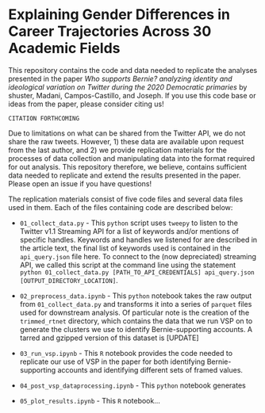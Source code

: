 # Explaining Gender Differences in Career Trajectories Across 30 Academic Fields
This repository contains the code and data needed to replicate the analyses presented in the paper *Who supports Bernie? analyzing identity and ideological variation on Twitter during the 2020 Democratic primaries* by shuster, Madani, Campos-Castillo, and Joseph.  If you use this code base or ideas from the paper, please consider citing us!

```
CITATION FORTHCOMING
```

Due to limitations on what can be shared from the Twitter API, we do not share the raw tweets. However, 1) these data are available upon request from the last author, and 2) we provide replication materials for the processes of data collection and manipulating data into the format required for out analysis.  This repository therefore, we believe, contains sufficient data needed to replicate and extend the results presented in the paper. Please open an issue if you have questions!

The replication materials consist of five code files and several data files used in them. Each of the files containing code are described below:

- `01_collect_data.py` - This `python` script uses `tweepy` to listen to the Twitter v1.1 Streaming API for a list of keywords and/or mentions of specific handles. Keywords and handles we listened for are described in the article text, the final list of keywords used is contained in the `api_query.json` file here. To connect to the (now depreciated) streaming API, we called this script at the command line using the statement `python 01_collect_data.py [PATH_TO_API_CREDENTIALS] api_query.json [OUTPUT_DIRECTORY_LOCATION]`.

- `02_preprocess_data.ipynb` - This `python` notebook takes the raw output from `01_collect_data.py` and transforms it into a series of `parquet` files used for downstream analysis. Of particular note is the creation of the `trimmed_rtnet` directory, which contains the data that we run VSP on to generate the clusters we use to identify Bernie-supporting accounts. A tarred and gzipped version of this dataset is [UPDATE]

- `03_run_vsp.ipynb` - This `R` notebook provides the code needed to replicate our use of VSP in the paper for both identifying Bernie-supporting accounts and identifying different sets of framed values.

- `04_post_vsp_dataprocessing.ipynb` - This `python` notebook generates 

- `05_plot_results.ipynb` - This `R` notebook... 

